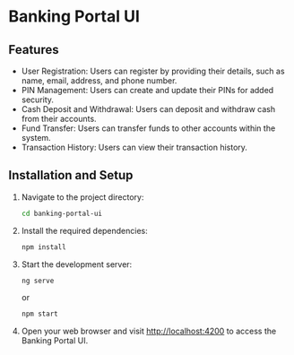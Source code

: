 # Banking Portal UI


## Features

- User Registration: Users can register by providing their details, such as name, email, address, and phone number.
- PIN Management: Users can create and update their PINs for added security.
- Cash Deposit and Withdrawal: Users can deposit and withdraw cash from their accounts.
- Fund Transfer: Users can transfer funds to other accounts within the system.
- Transaction History: Users can view their transaction history.


## Installation and Setup

1. Navigate to the project directory:

    ```sh
    cd banking-portal-ui
    ```

2. Install the required dependencies:

    ```sh
    npm install
    ```

3. Start the development server:

    ```sh
    ng serve
    ```

    or

    ```sh
    npm start
    ```

4. Open your web browser and visit [http://localhost:4200](http://localhost:4200) to access the Banking Portal UI.
